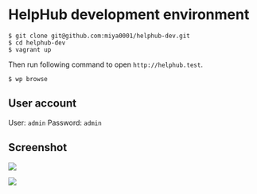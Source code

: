 # HelpHub development environment

```
$ git clone git@github.com:miya0001/helphub-dev.git
$ cd helphub-dev
$ vagrant up
```

Then run following command to open `http://helphub.test`.

```
$ wp browse
```

## User account

User: `admin`
Password: `admin`

## Screenshot

![](https://www.evernote.com/l/ABUkun5IRNVJ15G4NNY0oDWrtS3eXzeCN7kB/image.png)

![](https://www.evernote.com/l/ABXxjT9qw8ZBvrKQdYyY3hx-wYuCiLUcRlcB/image.png)
